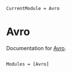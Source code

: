 ```@meta
CurrentModule = Avro
```

# Avro

Documentation for [Avro](https://github.com/quinnj/Avro.jl).

```@index
```

```@autodocs
Modules = [Avro]
```
